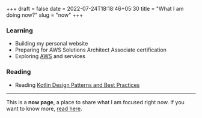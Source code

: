 +++ 
draft = false
date = 2022-07-24T18:18:46+05:30
title = "What I am doing now?"
slug = "now" 
+++

### Learning
- Building my personal website
- Preparing for AWS Solutions Architect Associate certification
- Exploring [AWS][aws] and services

### Reading
* Reading [Kotlin Design Patterns and Best Practices][kotlinBook]

---

This is a **now page**, a place to share what I am focused right now. If you want to know more, [read here][aboutnow].

[aws]: https://aws.amazon.com/
[aboutnow]: https://nownownow.com/about
[kotlinBook]: https://www.packtpub.com/product/kotlin-design-patterns-and-best-practices-second-edition/9781801815727